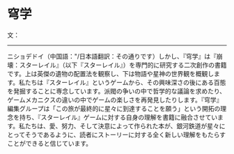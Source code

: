 # 穹学

文：<Furigana text="千%せん%星%ほし%" />

---
ニショデドイ（中国語：<span lang="zh-CN"><Furigana text="你%nǐ%说%shuō%得%dé%对%duì%" /></span>"/日本語翻訳：その通りです）しかし、『穹学』は『崩壊：スターレイル』（以下『スターレイル』）を専門的に研究する二次創作の書籍です。上は英傑の遺物の配置法を観察し、下は物語や星神の世界観を概観します。私たちは『スターレイル』というゲームから、その興味深さの後にある百態を発掘することに専念しています。派閥の争いの中で哲学的な議論を求めたり、ゲームメカニクスの違いの中でゲームの楽しさを再発見したりします。『穹学』編集グループは「この旅が最終的に星々に到達することを願う」という開拓の理念を持ち、『スターレイル』ゲームに対する自身の理解を書籍に融合させています。私たちは、愛、努力、そして決意によって作られた本が、銀河鉄道が星々にとってそうであるように、読者にストーリーに対する全く新しい理解をもたらすことができると信じています。